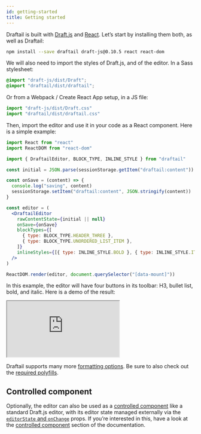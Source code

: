 ```yaml
---
id: getting-started
title: Getting started
---
```


Draftail is built with [Draft.js](https://draftjs.org/) and [React](https://reactjs.org/). Let’s start by installing them both, as well as Draftail:

```sh
npm install --save draftail draft-js@0.10.5 react react-dom
```

We will also need to import the styles of Draft.js, and of the editor. In a Sass stylesheet:

```scss
@import "draft-js/dist/Draft";
@import "draftail/dist/draftail";
```

Or from a Webpack / Create React App setup, in a JS file:

```js
import "draft-js/dist/Draft.css"
import "draftail/dist/draftail.css"
```

Then, import the editor and use it in your code as a React component. Here is a simple example:

```jsx
import React from "react"
import ReactDOM from "react-dom"

import { DraftailEditor, BLOCK_TYPE, INLINE_STYLE } from "draftail"

const initial = JSON.parse(sessionStorage.getItem("draftail:content"))

const onSave = (content) => {
  console.log("saving", content)
  sessionStorage.setItem("draftail:content", JSON.stringify(content))
}

const editor = (
  <DraftailEditor
    rawContentState={initial || null}
    onSave={onSave}
    blockTypes={[
      { type: BLOCK_TYPE.HEADER_THREE },
      { type: BLOCK_TYPE.UNORDERED_LIST_ITEM },
    ]}
    inlineStyles={[{ type: INLINE_STYLE.BOLD }, { type: INLINE_STYLE.ITALIC }]}
  />
)

ReactDOM.render(editor, document.querySelector("[data-mount]"))
```

In this example, the editor will have four buttons in its toolbar: H3, bullet list, bold, and italic. Here is a demo of the result:

<iframe src="https://demo.draftail.org/storybook/iframe.html?id=draftail--simple" class="iframe iframe--docs-200"></iframe>

Draftail supports many more [formatting options](FormattingOptions.md). Be sure to also check out the [required polyfills](BrowserSupport.md).

## Controlled component

Optionally, the editor can also be used as a [controlled component](https://reactjs.org/docs/forms.html#controlled-components) like a standard Draft.js editor, with its editor state managed externally via the [`editorState` and `onChange`](API.md#editorstate-and-onchange) props. If you’re interested in this, have a look at the [controlled component](ControlledComponent.md) section of the documentation.
